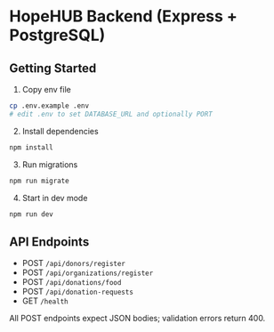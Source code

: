 # HopeHUB Backend (Express + PostgreSQL)

## Getting Started

1. Copy env file

```bash
cp .env.example .env
# edit .env to set DATABASE_URL and optionally PORT
```

2. Install dependencies

```bash
npm install
```

3. Run migrations

```bash
npm run migrate
```

4. Start in dev mode

```bash
npm run dev
```

## API Endpoints

- POST `/api/donors/register`
- POST `/api/organizations/register`
- POST `/api/donations/food`
- POST `/api/donation-requests`
- GET `/health`

All POST endpoints expect JSON bodies; validation errors return 400.
